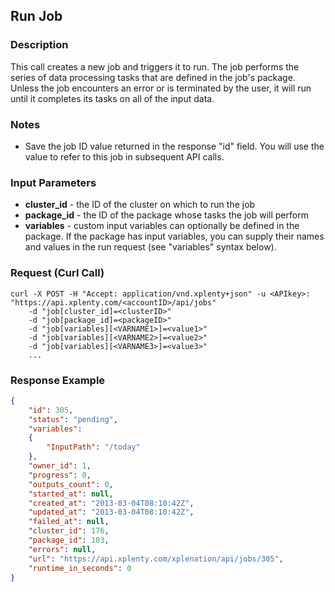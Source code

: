 ## Run Job

### Description
This call creates a new job and triggers it to run. The job performs the series of data processing tasks that are defined in the job's package. Unless the job encounters an error or is terminated by the user, it will run until it completes its tasks on all of the input data.

### Notes
* Save the job ID value returned in the response "id" field. You will use the value to refer to this job in subsequent API calls.

### Input Parameters
* **cluster_id** - the ID of the cluster on which to run the job
* **package_id** - the ID of the package whose tasks the job will perform
* **variables** - custom input variables can optionally be defined in the package. If the package has input variables, you can supply their names and values in the run request (see "variables" syntax below).

### Request (Curl Call)
```shell
curl -X POST -H "Accept: application/vnd.xplenty+json" -u <APIkey>: "https://api.xplenty.com/<accountID>/api/jobs" 
	-d "job[cluster_id]=<clusterID>" 
	-d "job[package_id]=<packageID>" 
	-d "job[variables][<VARNAME1>]=<value1>" 
	-d "job[variables][<VARNAME2>]=<value2>"
	-d "job[variables][<VARNAME3>]=<value3>"
	...
```

### Response Example
```json
{
	"id": 305,
	"status": "pending",
	"variables": 
	{
		"InputPath": "/today"
	},
	"owner_id": 1,
	"progress": 0,
	"outputs_count": 0,
	"started_at": null,
	"created_at": "2013-03-04T08:10:42Z",
	"updated_at": "2013-03-04T08:10:42Z",
	"failed_at": null,
	"cluster_id": 176,
	"package_id": 103,
	"errors": null,
	"url": "https://api.xplenty.com/xplenation/api/jobs/305",
	"runtime_in_seconds": 0
}
```
